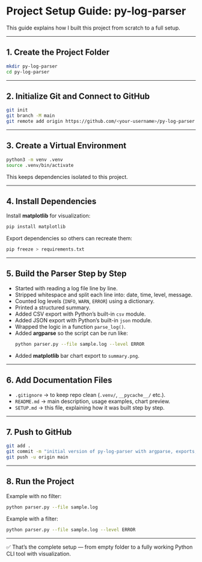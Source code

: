# Project Setup Guide: py-log-parser

This guide explains how I built this project from scratch to a full setup.

---

## 1. Create the Project Folder
```bash
mkdir py-log-parser
cd py-log-parser
```

---

## 2. Initialize Git and Connect to GitHub
```bash
git init
git branch -M main
git remote add origin https://github.com/<your-username>/py-log-parser.git
```

---

## 3. Create a Virtual Environment
```bash
python3 -m venv .venv
source .venv/bin/activate
```

This keeps dependencies isolated to this project.

---

## 4. Install Dependencies
Install **matplotlib** for visualization:
```bash
pip install matplotlib
```

Export dependencies so others can recreate them:
```bash
pip freeze > requirements.txt
```

---

## 5. Build the Parser Step by Step
- Started with reading a log file line by line.
- Stripped whitespace and split each line into: date, time, level, message.
- Counted log levels (`INFO`, `WARN`, `ERROR`) using a dictionary.
- Printed a structured summary.
- Added CSV export with Python’s built-in `csv` module.
- Added JSON export with Python’s built-in `json` module.
- Wrapped the logic in a function `parse_log()`.
- Added **argparse** so the script can be run like:
  ```bash
  python parser.py --file sample.log --level ERROR
  ```
- Added **matplotlib** bar chart export to `summary.png`.

---

## 6. Add Documentation Files
- `.gitignore` → to keep repo clean (`.venv/`, `__pycache__/` etc.).
- `README.md` → main description, usage examples, chart preview.
- `SETUP.md` → this file, explaining how it was built step by step.

---

## 7. Push to GitHub
```bash
git add .
git commit -m "initial version of py-log-parser with argparse, exports, and visualization"
git push -u origin main
```

---

## 8. Run the Project
Example with no filter:
```bash
python parser.py --file sample.log
```

Example with a filter:
```bash
python parser.py --file sample.log --level ERROR
```

---

✅ That’s the complete setup — from empty folder to a fully working Python CLI tool with visualization.
